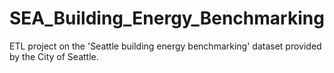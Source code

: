 # SEA_Building_Energy_Benchmarking
ETL project on the 'Seattle building energy benchmarking' dataset provided by the City of Seattle.
